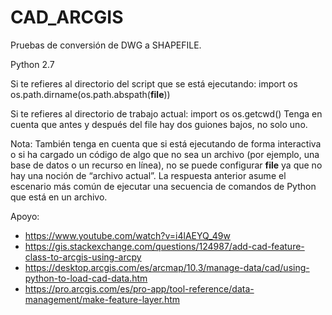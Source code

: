 # CAD_ARCGIS
Pruebas de conversión de DWG a SHAPEFILE.

Python 2.7

Si te refieres al directorio del script que se está ejecutando:
import os os.path.dirname(os.path.abspath(__file__)) 

Si te refieres al directorio de trabajo actual:
import os os.getcwd() 
Tenga en cuenta que antes y después del file hay dos guiones bajos, no solo uno.

Nota: También tenga en cuenta que si está ejecutando de forma interactiva o si ha cargado un código de algo que no sea un archivo (por ejemplo, una base de datos o un recurso en línea), no se puede configurar __file__ ya que no hay una noción de “archivo actual”. La respuesta anterior asume el escenario más común de ejecutar una secuencia de comandos de Python que está en un archivo.

Apoyo:
- https://www.youtube.com/watch?v=i4lAEYQ_49w
- https://gis.stackexchange.com/questions/124987/add-cad-feature-class-to-arcgis-using-arcpy
- https://desktop.arcgis.com/es/arcmap/10.3/manage-data/cad/using-python-to-load-cad-data.htm
- https://pro.arcgis.com/es/pro-app/tool-reference/data-management/make-feature-layer.htm